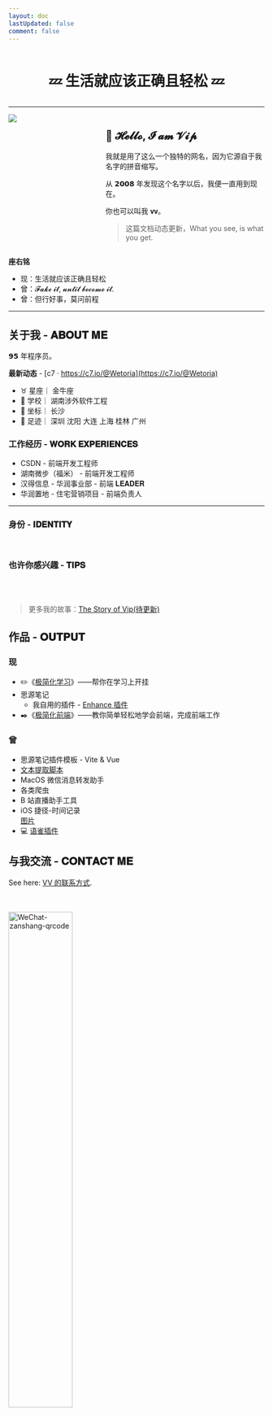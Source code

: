 ```yaml
---
layout: doc
lastUpdated: false
comment: false
---
```


<style lang="scss" scoped>

  img {
    margin: 0 auto;
  }

  .HeadAndInfo {
    display: grid;
    grid-template-columns: 3.2fr 6fr;

    gap: 24px;
    
  }

  @media (max-width: 400px) { /* 调整屏幕尺寸临界点为实际需求 */
    .HeadAndInfo {
      grid-template-columns: 1fr; /* 切换为单列布局 */
    }

    /* img {
      width: 50%;
      margin: 0 auto;
    } */
  }
</style>


<div style="display: flex; justify-content: center;">

# 💤 生活就应该正确且轻松 💤

</div>

---

<div class="VipCol HeadAndInfo">

  <div>
    <img src="/favicon.ico" />
  </div>


  <div style="flex: 1;">

## 👋 𝓗𝓮𝓵𝓵𝓸, 𝓘 𝓪𝓶 𝓥𝓲𝓹

我就是用了这么一个独特的网名，因为它源自于我名字的拼音缩写。

从 <span class="vip_color">𝟮𝟬𝟬𝟴</span> 年发现这个名字以后，我便一直用到现在。

你也可以叫我 <span class="VipColor">𝐯𝐯</span>。

> 这篇文档动态更新，What you see, is what you get.

  </div>

</div>

**座右铭**

- <span class="VipColor">现：生活就应该正确且轻松</span>
- 曾：<span class="VipColor">𝓕𝓪𝓴𝓮 𝓲𝓽, 𝓾𝓷𝓽𝓲𝓵 𝓫𝓮𝓬𝓸𝓶𝓮 𝓲𝓽.</span>
- 曾：<span class="VipColor">但行好事，莫问前程</span>

---

<div class="VipCol VipCol2">

<div>

## 关于我 - 𝐀𝐁𝐎𝐔𝐓 𝐌𝐄 

𝟵𝟱 年程序员。

**最新动态** - [c7 · https://c7.io/@Wetoria](https://c7.io/@Wetoria)

- ♉️ 星座｜ 金牛座
- 🏫 学校｜ 湖南涉外软件工程
- 📍 坐标｜ 长沙
- 👣 足迹｜ 深圳    沈阳    大连    上海    桂林    广州

</div>

<div>

### 工作经历 - 𝐖𝐎𝐑𝐊 𝐄𝐗𝐏𝐄𝐑𝐈𝐄𝐍𝐂𝐄𝐒

- CSDN - 前端开发工程师
- 湖南微步（福米） - 前端开发工程师
- 汉得信息 - 华润事业部 - 前端 𝐋𝐄𝐀𝐃𝐄𝐑
- 华润置地 - 住宅营销项目 - 前端负责人

</div>

</div>


---

### 身份 - 𝐈𝐃𝐄𝐍𝐓𝐈𝐓𝐘

<br />
<VTags
  :tags="[
    '程序员',
    {
      text: '思源笔记 - 官方首席推荐官',
      type: 'red',
    },
    '开源软件作者',
    '前端工程师',
    '独立创业者',
    '生活骇客',
    '全栈开发',
    '前端一对一私教',
    '职业自由',
    '学习力私教',
    '思源笔记用户',
    {
      text: '思源笔记插件开发者',
      type: 'blue',
    },
    '自媒体创作者',
  ]"
/>

### 也许你感兴趣 - 𝐓𝐈𝐏𝐒

<br />
<VTags
  :tags="[
    '王者荣耀 🚀',
    '和平精英 🚀',
    '画画',
    '钢铁侠',
    '路飞',
    '苹果全家桶',
    '懒',
    '追求效率',
    '学习能力 💯',
    '理解能力 💯',
    '乐于助人',
    '乐于分享',
    '二次元',
    '转生史莱姆',
    '刀剑神域',
    {
      text: '思源笔记',
      type: 'red',
    },
    {
      text: '印象笔记',
      type: 'green',
    },
  ]"
/>

<br />

> 更多我的故事：[The Story of Vip(待更新)]()

## 作品 - 𝐎𝐔𝐓𝐏𝐔𝐓


<div class="VipCol VipCol2">

<div>

### 现

- ✏️《[极简化学习](/zh/sstudy/)》——帮你在学习上开挂
- 思源笔记
  - 我自用的插件 - [Enhance 插件](/zh/siyuan/enhance/)
- ✒️《[极简化前端](/zh/sfe/)》——教你简单轻松地学会前端，完成前端工作

</div>

<div>

### 曾

- 思源笔记插件模板 - Vite & Vue
- [文本提取脚本](https://github.com/Wetoria/Code-Extractor)
- MacOS 微信消息转发助手
- 各类爬虫
- B 站直播助手工具
- iOS 捷径-时间记录  
  [图片]()
- 💻 [语雀插件](https://www.yuque.com/wetoria/simplest-frontend/fzv336)

</div>

</div>


## 与我交流 - 𝐂𝐎𝐍𝐓𝐀𝐂𝐓 𝐌𝐄

See here: [VV 的联系方式](https://simplest-frontend.feishu.cn/wiki/wikcnHmIs4HagSlJPiti2VESQEh#H5N9dK061o6R4sxUWTiccgvYnAc).


<br />
<br />

<img src="/assets/WeChat-zanshang-qrcode.jpeg" alt="WeChat-zanshang-qrcode" style="width:50%;" />
